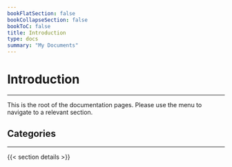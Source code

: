 ```yaml
---
bookFlatSection: false
bookCollapseSection: false
bookToC: false
title: Introduction
type: docs
summary: "My Documents"
---
```


<!-- markdownlint-disable MD025 -->

# Introduction

---

This is the root of the documentation pages. Please use the menu to navigate to a relevant section.

## Categories

---

{{< section details >}}
